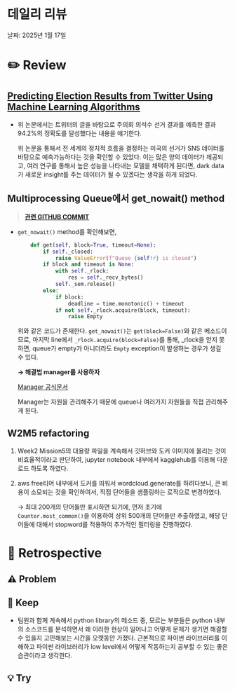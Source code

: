 # 데일리 리뷰

날짜: 2025년 1월 17일

# ✏️ Review

## [**Predicting Election Results from Twitter Using Machine Learning Algorithms**](https://www.researchgate.net/publication/343310126_Predicting_Election_Results_from_Twitter_Using_Machine_Learning_Algorithms)

- 위 논문에서는 트위터의 글을 바탕으로 주의회 의석수 선거 결과를 예측한 결과 94.2%의 정확도를 달성했다는 내용을 얘기한다.
    
    위 논문을 통해서 전 세계의 정치적 흐름을 결정하는 미국의 선거가 SNS 데이터를 바탕으로 예측가능하다는 것을 확인할 수 있었다. 이는 많은 양의 데이터가 제공되고, 여러 연구를 통해서 높은 성능을 나타내는 모델을 채택하게 된다면, dark data가 새로운 insight를 주는 데이터가 될 수 있겠다는 생각을 하게 되었다.
    

## Multiprocessing Queue에서 get_nowait() method

> [**관련 GITHUB COMMIT**](https://github.com/minjacho42/HMG_5th/commit/f7d00e781a76c2c0609c9cf9e574abfcb6af7591)

- `get_nowait()` method를 확인해보면,
    
    ```python
        def get(self, block=True, timeout=None):
            if self._closed:
                raise ValueError(f"Queue {self!r} is closed")
            if block and timeout is None:
                with self._rlock:
                    res = self._recv_bytes()
                self._sem.release()
            else:
                if block:
                    deadline = time.monotonic() + timeout
                if not self._rlock.acquire(block, timeout):
                    raise Empty
    ```
    
    위와 같은 코드가 존재한다. `get_nowait()`는 `get(block=False)`와 같은 메소드이므로, 마지막 line에서 `_rlock.acquire(block=False)`를 통해, _rlock을 얻지 못하면, queue가 empty가 아니더라도 `Empty` exception이 발생하는 경우가 생길 수 있다.
    
    **→ 해결법 manager를 사용하자**

    [Manager 공식문서](https://docs.python.org/ko/3.13/library/multiprocessing.html#multiprocessing.Manager)
    
    Manager는 자원을 관리해주기 때문에 queue나 여러가지 자원들을 직접 관리해주게 된다.
    

## W2M5 refactoring

1. Week2 Mission5의 대용량 파일을 계속해서 깃허브와 도커 이미지에 올리는 것이 비효율적이라고 판단하여, jupyter notebook 내부에서 kagglehub를 이용해 다운로드 하도록 하였다.
2. aws free티어 내부에서 도커를 띄워서 wordcloud.generate를 하려다보니, 큰 비용이 소모되는 것을 확인하여서, 직접 단어들을 샘플링하는 로직으로 변경하였다.
    
    → 최대 200개의 단어들만 표시하면 되기에, 먼저 초기에 `Counter.most_common()`을 이용하여 상위 500개의 단어들만 추출하였고, 해당 단어들에 대해서 stopword를 적용하여 추가적인 필터링을 진행하였다.
    

# 🤔 Retrospective

## ⚠️ Problem

## 🌟 Keep

- 팀원과 함께 계속해서 python library의 메소드 중, 모르는 부분들은 python 내부의 소스코드를 분석하면서 왜 이러한 현상이 일어나고 어떻게 문제가 생기면 해결할 수 있을지 고민해보는 시간을 오랫동안 가졌다. 근본적으로 파이썬 라이브러리를 이해하고 파이썬 라이브러리가 low level에서 어떻게 작동하는지 공부할 수 있는 좋은 습관이라고 생각한다.

## 💡 Try